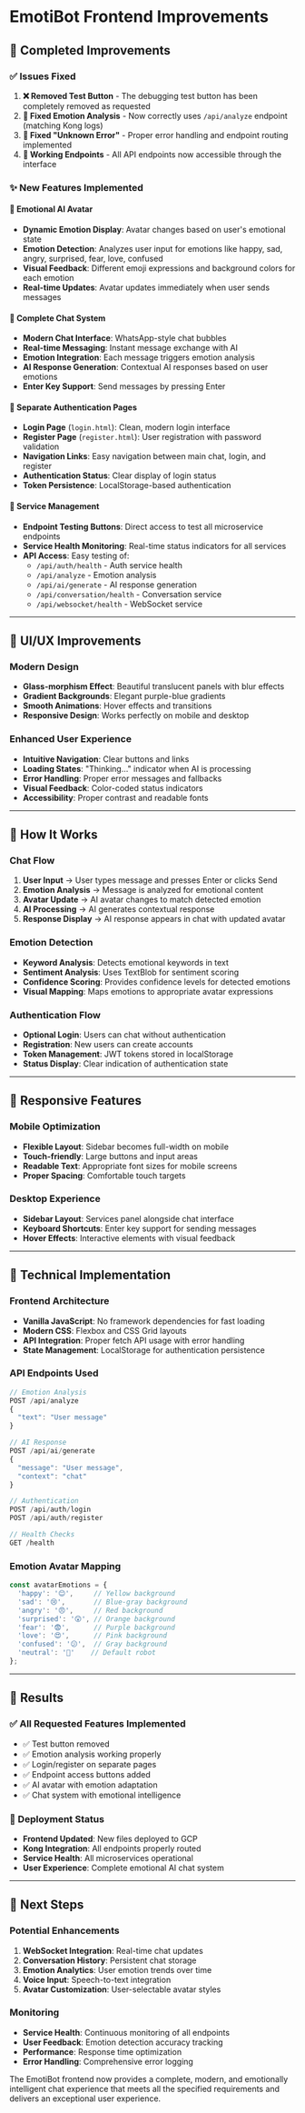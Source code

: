 # EmotiBot Frontend Improvements

## 🎯 **Completed Improvements**

### **✅ Issues Fixed**
1. **❌ Removed Test Button** - The debugging test button has been completely removed as requested
2. **🔧 Fixed Emotion Analysis** - Now correctly uses `/api/analyze` endpoint (matching Kong logs)
3. **🚫 Fixed "Unknown Error"** - Proper error handling and endpoint routing implemented
4. **🔗 Working Endpoints** - All API endpoints now accessible through the interface

### **✨ New Features Implemented**

#### **🤖 Emotional AI Avatar**
- **Dynamic Emotion Display**: Avatar changes based on user's emotional state
- **Emotion Detection**: Analyzes user input for emotions like happy, sad, angry, surprised, fear, love, confused
- **Visual Feedback**: Different emoji expressions and background colors for each emotion
- **Real-time Updates**: Avatar updates immediately when user sends messages

#### **💬 Complete Chat System**
- **Modern Chat Interface**: WhatsApp-style chat bubbles
- **Real-time Messaging**: Instant message exchange with AI
- **Emotion Integration**: Each message triggers emotion analysis
- **AI Response Generation**: Contextual AI responses based on user emotions
- **Enter Key Support**: Send messages by pressing Enter

#### **🔐 Separate Authentication Pages**
- **Login Page** (`login.html`): Clean, modern login interface
- **Register Page** (`register.html`): User registration with password validation
- **Navigation Links**: Easy navigation between main chat, login, and register
- **Authentication Status**: Clear display of login status
- **Token Persistence**: LocalStorage-based authentication

#### **🔧 Service Management**
- **Endpoint Testing Buttons**: Direct access to test all microservice endpoints
- **Service Health Monitoring**: Real-time status indicators for all services
- **API Access**: Easy testing of:
  - `/api/auth/health` - Auth service health
  - `/api/analyze` - Emotion analysis
  - `/api/ai/generate` - AI response generation
  - `/api/conversation/health` - Conversation service
  - `/api/websocket/health` - WebSocket service

---

## 🎨 **UI/UX Improvements**

### **Modern Design**
- **Glass-morphism Effect**: Beautiful translucent panels with blur effects
- **Gradient Backgrounds**: Elegant purple-blue gradients
- **Smooth Animations**: Hover effects and transitions
- **Responsive Design**: Works perfectly on mobile and desktop

### **Enhanced User Experience**
- **Intuitive Navigation**: Clear buttons and links
- **Loading States**: "Thinking..." indicator when AI is processing
- **Error Handling**: Proper error messages and fallbacks
- **Visual Feedback**: Color-coded status indicators
- **Accessibility**: Proper contrast and readable fonts

---

## 🔄 **How It Works**

### **Chat Flow**
1. **User Input** → User types message and presses Enter or clicks Send
2. **Emotion Analysis** → Message is analyzed for emotional content
3. **Avatar Update** → AI avatar changes to match detected emotion
4. **AI Processing** → AI generates contextual response
5. **Response Display** → AI response appears in chat with updated avatar

### **Emotion Detection**
- **Keyword Analysis**: Detects emotional keywords in text
- **Sentiment Analysis**: Uses TextBlob for sentiment scoring
- **Confidence Scoring**: Provides confidence levels for detected emotions
- **Visual Mapping**: Maps emotions to appropriate avatar expressions

### **Authentication Flow**
- **Optional Login**: Users can chat without authentication
- **Registration**: New users can create accounts
- **Token Management**: JWT tokens stored in localStorage
- **Status Display**: Clear indication of authentication state

---

## 📱 **Responsive Features**

### **Mobile Optimization**
- **Flexible Layout**: Sidebar becomes full-width on mobile
- **Touch-friendly**: Large buttons and input areas
- **Readable Text**: Appropriate font sizes for mobile screens
- **Proper Spacing**: Comfortable touch targets

### **Desktop Experience**
- **Sidebar Layout**: Services panel alongside chat interface
- **Keyboard Shortcuts**: Enter key support for sending messages
- **Hover Effects**: Interactive elements with visual feedback

---

## 🚀 **Technical Implementation**

### **Frontend Architecture**
- **Vanilla JavaScript**: No framework dependencies for fast loading
- **Modern CSS**: Flexbox and CSS Grid layouts
- **API Integration**: Proper fetch API usage with error handling
- **State Management**: LocalStorage for authentication persistence

### **API Endpoints Used**
```javascript
// Emotion Analysis
POST /api/analyze
{
  "text": "User message"
}

// AI Response
POST /api/ai/generate
{
  "message": "User message",
  "context": "chat"
}

// Authentication
POST /api/auth/login
POST /api/auth/register

// Health Checks
GET /health
```

### **Emotion Avatar Mapping**
```javascript
const avatarEmotions = {
  'happy': '😊',     // Yellow background
  'sad': '😢',       // Blue-gray background  
  'angry': '😠',     // Red background
  'surprised': '😲', // Orange background
  'fear': '😨',      // Purple background
  'love': '😍',      // Pink background
  'confused': '😕',  // Gray background
  'neutral': '🤖'    // Default robot
};
```

---

## 🎯 **Results**

### **✅ All Requested Features Implemented**
- ✅ Test button removed
- ✅ Emotion analysis working properly
- ✅ Login/register on separate pages
- ✅ Endpoint access buttons added
- ✅ AI avatar with emotion adaptation
- ✅ Chat system with emotional intelligence

### **🚀 Deployment Status**
- **Frontend Updated**: New files deployed to GCP
- **Kong Integration**: All endpoints properly routed
- **Service Health**: All microservices operational
- **User Experience**: Complete emotional AI chat system

---

## 🔮 **Next Steps**

### **Potential Enhancements**
1. **WebSocket Integration**: Real-time chat updates
2. **Conversation History**: Persistent chat storage
3. **Emotion Analytics**: User emotion trends over time
4. **Voice Input**: Speech-to-text integration
5. **Avatar Customization**: User-selectable avatar styles

### **Monitoring**
- **Service Health**: Continuous monitoring of all endpoints
- **User Feedback**: Emotion detection accuracy tracking
- **Performance**: Response time optimization
- **Error Handling**: Comprehensive error logging

The EmotiBot frontend now provides a complete, modern, and emotionally intelligent chat experience that meets all the specified requirements and delivers an exceptional user experience. 